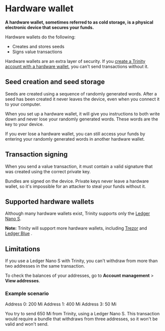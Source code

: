 # Hardware wallet

**A hardware wallet, sometimes referred to as cold storage, is a physical electronic device that secures your funds.**

Hardware wallets do the following:
* Creates and stores seeds
* Signs value transactions

Hardware wallets are an extra layer of security. If you [create a Trinity account with a hardware wallet](https://trinity.iota.org/hardware), you can't send transactions without it.

## Seed creation and seed storage

Seeds are created using a sequence of randomly generated words. After a seed has been created it never leaves the device, even when you connect it to your computer.

When you set up a hardware wallet, it will give you instructions to both write down and never lose your randomly generated words. These words are the key to your device.

If you ever lose a hardware wallet, you can still access your funds by entering your randomly generated words in another hardware wallet.

## Transaction signing

When you send a value transaction, it must contain a valid signature that was created using the correct private key.

Bundles are signed on the device. Private keys never leave a hardware wallet, so it's impossible for an attacker to steal your funds without it.

## Supported hardware wallets

Although many hardware wallets exist, Trinity supports only the [Ledger Nano S](https://www.ledger.com/products/ledger-nano-s).

**Note:** Trinity will support more hardware wallets, including [Trezor](https://trezor.io/) and [Ledger Blue](https://www.ledger.com/products/ledger-blue)
.

## Limitations

If you use a Ledger Nano S with Trinity, you can't withdraw from more than two addresses in the same transaction.

To check the balances of your addresses, go to **Account management** > **View addresses**.

### Example scenario

Address 0: 200 Mi
Address 1: 400 Mi
Address 3: 50 Mi

You try to send 650 Mi from Trinity, using a Ledger Nano S. This transaction would require a bundle that withdraws from three addresses, so it won't be valid and won't send.


